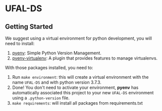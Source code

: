 # UFAL-DS

## Getting Started

We suggest using a virtual environment for python development, you will need to install:

1. [pyenv](https://github.com/pyenv/pyenv): Simple Python Version Management.
2. [pyenv-virtualenv](https://github.com/pyenv/pyenv-virtualenv): A plugin that provides features to manage virtualenvs.

With those packages installed, you need to:

1. Run `make environment`: this will create a virtual environment with the name `UFAL-DS` and with python version 3.7.3.
2. Done! You don't need to activate your environment, **pyenv** has automatically associated this project to your new `UFAL-DS` environment using a `.python-version` file. 
3. `make requirements`: will install all packages from requirements.txt
